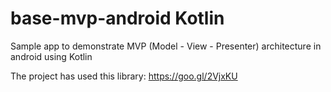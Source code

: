 # base-mvp-android Kotlin
Sample app to demonstrate MVP (Model - View - Presenter) architecture in android using Kotlin

The project has used this library: https://goo.gl/2VjxKU
